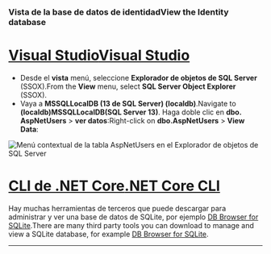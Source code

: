 ### <a name="view-the-identity-database"></a><span data-ttu-id="6f4be-101">Vista de la base de datos de identidad</span><span class="sxs-lookup"><span data-stu-id="6f4be-101">View the Identity database</span></span>

# <a name="visual-studiotabvisual-studio"></a>[<span data-ttu-id="6f4be-102">Visual Studio</span><span class="sxs-lookup"><span data-stu-id="6f4be-102">Visual Studio</span></span>](#tab/visual-studio) 

* <span data-ttu-id="6f4be-103">Desde el **vista** menú, seleccione **Explorador de objetos de SQL Server** (SSOX).</span><span class="sxs-lookup"><span data-stu-id="6f4be-103">From the **View** menu, select **SQL Server Object Explorer** (SSOX).</span></span>
* <span data-ttu-id="6f4be-104">Vaya a **MSSQLLocalDB (13 de SQL Server) (localdb)**.</span><span class="sxs-lookup"><span data-stu-id="6f4be-104">Navigate to **(localdb)MSSQLLocalDB(SQL Server 13)**.</span></span> <span data-ttu-id="6f4be-105">Haga doble clic en **dbo. AspNetUsers** > **ver datos**:</span><span class="sxs-lookup"><span data-stu-id="6f4be-105">Right-click on **dbo.AspNetUsers** > **View Data**:</span></span>

![Menú contextual de la tabla AspNetUsers en el Explorador de objetos de SQL Server](~/security/authentication/accconfirm/_static/ssox.png)

# <a name="net-core-clitabnetcore-cli"></a>[<span data-ttu-id="6f4be-107">CLI de .NET Core</span><span class="sxs-lookup"><span data-stu-id="6f4be-107">.NET Core CLI</span></span>](#tab/netcore-cli)

<span data-ttu-id="6f4be-108">Hay muchas herramientas de terceros que puede descargar para administrar y ver una base de datos de SQLite, por ejemplo [DB Browser for SQLite](http://sqlitebrowser.org/).</span><span class="sxs-lookup"><span data-stu-id="6f4be-108">There are many third party tools you can download to manage and view a SQLite database, for example [DB Browser for SQLite](http://sqlitebrowser.org/).</span></span>

------